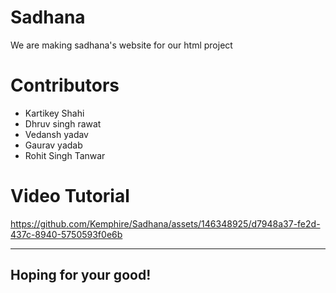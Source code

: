 # Sadhana
We are making sadhana's website for our html project

# Contributors
 -  Kartikey Shahi
 -  Dhruv singh rawat
 -  Vedansh yadav
 -  Gaurav yadab
 -  Rohit Singh Tanwar
# Video Tutorial


https://github.com/Kemphire/Sadhana/assets/146348925/d7948a37-fe2d-437c-8940-5750593f0e6b


-----------------------------------------------------------------------------

## Hoping for your good!
